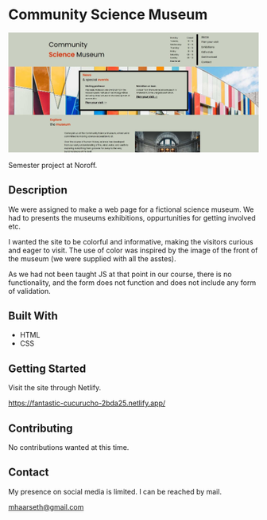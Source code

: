 # Community Science Museum

![image](https://raw.githubusercontent.com/mhaarseth/ScienceMuseum/main/images/CommunityScienceMuseum.jpg?token=GHSAT0AAAAAAB3M5WPWDHIGIXFWOOEKPDSSY4YQSIA)

Semester project at Noroff.

## Description

We were assigned to make a web page for a fictional science museum. We had to presents the museums exhibitions, oppurtunities for getting involved etc.

I wanted the site to be colorful and informative, making the visitors curious and eager to visit. The use of color was inspired by the image of the front of the museum (we were supplied with all the asstes).

As we had not been taught JS at that point in our course, there is no functionality, and the form does not function and does not include any form of validation.

## Built With

- HTML
- CSS

## Getting Started

Visit the site through Netlify.

https://fantastic-cucurucho-2bda25.netlify.app/

## Contributing

No contributions wanted at this time.

## Contact

My presence on social media is limited. I can be reached by mail.

mhaarseth@gmail.com
